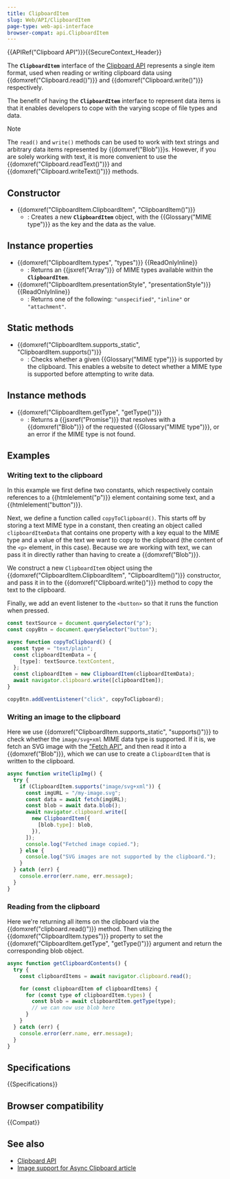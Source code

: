 ```yaml
---
title: ClipboardItem
slug: Web/API/ClipboardItem
page-type: web-api-interface
browser-compat: api.ClipboardItem
---
```


{{APIRef("Clipboard API")}}{{SecureContext_Header}}

The **`ClipboardItem`** interface of the [Clipboard API](/en-US/docs/Web/API/Clipboard_API) represents a single item format, used when reading or writing clipboard data using {{domxref("Clipboard.read()")}} and {{domxref("Clipboard.write()")}} respectively.

The benefit of having the **`ClipboardItem`** interface to represent data items is that it enables developers to cope with the varying scope of file types and data.

> [!NOTE]
> The `read()` and `write()` methods can be used to work with text strings and arbitrary data items represented by {{domxref("Blob")}}s. However, if you are solely working with text, it is more convenient to use the {{domxref("Clipboard.readText()")}} and {{domxref("Clipboard.writeText()")}} methods.

## Constructor

- {{domxref("ClipboardItem.ClipboardItem", "ClipboardItem()")}}
  - : Creates a new **`ClipboardItem`** object, with the {{Glossary("MIME type")}} as the key and the data as the value.

## Instance properties

- {{domxref("ClipboardItem.types", "types")}} {{ReadOnlyInline}}
  - : Returns an {{jsxref("Array")}} of MIME types available within the **`ClipboardItem`**.
- {{domxref("ClipboardItem.presentationStyle", "presentationStyle")}} {{ReadOnlyInline}}
  - : Returns one of the following: `"unspecified"`, `"inline"` or `"attachment"`.

## Static methods

- {{domxref("ClipboardItem.supports_static", "ClipboardItem.supports()")}}
  - : Checks whether a given {{Glossary("MIME type")}} is supported by the clipboard. This enables a website to detect whether a MIME type is supported before attempting to write data.

## Instance methods

- {{domxref("ClipboardItem.getType", "getType()")}}
  - : Returns a {{jsxref("Promise")}} that resolves with a {{domxref("Blob")}} of the requested {{Glossary("MIME type")}}, or an error if the MIME type is not found.

## Examples

### Writing text to the clipboard

In this example we first define two constants, which respectively contain references to a {{htmlelement("p")}} element containing some text, and a {{htmlelement("button")}}.

Next, we define a function called `copyToClipboard()`. This starts off by storing a text MIME type in a constant, then creating an object called `clipboardItemData` that contains one property with a key equal to the MIME type and a value of the text we want to copy to the clipboard (the content of the `<p>` element, in this case). Because we are working with text, we can pass it in directly rather than having to create a {{domxref("Blob")}}.

We construct a new `ClipboardItem` object using the {{domxref("ClipboardItem.ClipboardItem", "ClipboardItem()")}} constructor, and pass it in to the {{domxref("Clipboard.write()")}} method to copy the text to the clipboard.

Finally, we add an event listener to the `<button>` so that it runs the function when pressed.

```js
const textSource = document.querySelector("p");
const copyBtn = document.querySelector("button");

async function copyToClipboard() {
  const type = "text/plain";
  const clipboardItemData = {
    [type]: textSource.textContent,
  };
  const clipboardItem = new ClipboardItem(clipboardItemData);
  await navigator.clipboard.write([clipboardItem]);
}

copyBtn.addEventListener("click", copyToClipboard);
```

### Writing an image to the clipboard

Here we use {{domxref("ClipboardItem.supports_static", "supports()")}} to check whether the `image/svg+xml` MIME data type is supported.
If it is, we fetch an SVG image with the ["Fetch API"](/en-US/docs/Web/API/Fetch_API), and then read it into a {{domxref("Blob")}}, which we can use to create a `ClipboardItem` that is written to the clipboard.

```js
async function writeClipImg() {
  try {
    if (ClipboardItem.supports("image/svg+xml")) {
      const imgURL = "/my-image.svg";
      const data = await fetch(imgURL);
      const blob = await data.blob();
      await navigator.clipboard.write([
        new ClipboardItem({
          [blob.type]: blob,
        }),
      ]);
      console.log("Fetched image copied.");
    } else {
      console.log("SVG images are not supported by the clipboard.");
    }
  } catch (err) {
    console.error(err.name, err.message);
  }
}
```

### Reading from the clipboard

Here we're returning all items on the clipboard via the {{domxref("clipboard.read()")}} method.
Then utilizing the {{domxref("ClipboardItem.types")}} property to set the {{domxref("ClipboardItem.getType", "getType()")}} argument and return the corresponding blob object.

```js
async function getClipboardContents() {
  try {
    const clipboardItems = await navigator.clipboard.read();

    for (const clipboardItem of clipboardItems) {
      for (const type of clipboardItem.types) {
        const blob = await clipboardItem.getType(type);
        // we can now use blob here
      }
    }
  } catch (err) {
    console.error(err.name, err.message);
  }
}
```

## Specifications

{{Specifications}}

## Browser compatibility

{{Compat}}

## See also

- [Clipboard API](/en-US/docs/Web/API/Clipboard_API)
- [Image support for Async Clipboard article](https://web.dev/articles/async-clipboard)
